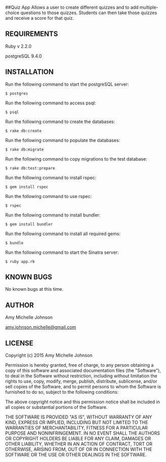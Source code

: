 ##Quiz App
Allows a user to create different quizzes and to add multiple-choice questions to those quizzes. Students can then take those quizzes and receive a score for that quiz.

REQUIREMENTS
------------
Ruby v 2.2.0

postgreSQL 9.4.0


INSTALLATION
------------
Run the following command to start the postgreSQL server:
```
$ postgres
```

Run the following command to access psql:
```
$ psql
```

Run the following command to create the databases:
```
$ rake db:create
```

Run the following command to populate the databases:
```
$ rake db:migrate
```

Run the following command to copy migrations to the test database:
```
$ rake db:test:prepare
```

Run the following command to install rspec:
```
$ gem install rspec
```

Run the following command to use rspec:
```
$ rspec
```

Run the following command to install bundler:
```
$ gem install bundler
```

Run the following command to install all required gems:
```
$ bundle
```

Run the following command to start the Sinatra server:
```
$ ruby app.rb
```


KNOWN BUGS
---------
No known bugs at this time.

AUTHOR
-------
Amy Michelle Johnson

amy.johnson.michelle@gmail.com

LICENSE
-------

Copyright (c) 2015  Amy Michelle Johnson

Permission is hereby granted, free of charge, to any person obtaining a copy of this software and associated documentation files (the "Software"), to deal in the Software without restriction, including without limitation the rights to use, copy, modify, merge, publish, distribute, sublicense, and/or sell copies of the Software, and to permit persons to whom the Software is furnished to do so, subject to the following conditions:

The above copyright notice and this permission notice shall be included in all copies or substantial portions of the Software.

THE SOFTWARE IS PROVIDED "AS IS", WITHOUT WARRANTY OF ANY KIND, EXPRESS OR IMPLIED, INCLUDING BUT NOT LIMITED TO THE WARRANTIES OF MERCHANTABILITY, FITNESS FOR A PARTICULAR PURPOSE AND NONINFRINGEMENT. IN NO EVENT SHALL THE AUTHORS OR COPYRIGHT HOLDERS BE LIABLE FOR ANY CLAIM, DAMAGES OR OTHER LIABILITY, WHETHER IN AN ACTION OF CONTRACT, TORT OR OTHERWISE, ARISING FROM, OUT OF OR IN CONNECTION WITH THE SOFTWARE OR THE USE OR OTHER DEALINGS IN THE SOFTWARE.

